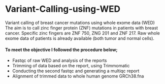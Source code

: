 # Variant-Calling-using-WED
Variant calling of breast cancer mutations using whole exome data (WED)
The aim is to call zinc finger protein (ZNF) mutations in patients with breast cancer. Specific zinc fingers are ZNF 750, ZNG 201 and ZNF 217.
Raw whole exome data of patients is already available (both tumor and normal cells).
#### To meet the objective I followed the procedure below;
- Fastqc of raw WED and analysis of the reports
- Trimming of data based on the report, using Trimmomatic
- Conducting the second fastqc and generating a multiqc report
- Alignment of trimmed data to whole human genome GRCh38.fna


